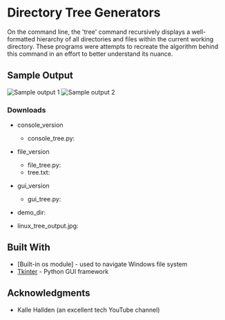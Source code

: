 # Directory Tree Generators

On the command line, the 'tree' command recursively displays a well-formatted hierarchy of all directories and files within the current working directory. These programs were attempts to recreate the algorithm behind this command in an effort to better understand its nuance.

## Sample Output

![Sample output 1](https://github.com/satvick16/directory-tree-generators/blob/master/linux_tree_output.jpg?raw=true)
![Sample output 2](https://github.com/satvick16/directory-tree-generators/blob/master/dirguisample.PNG?raw=true)

### Downloads

* console_version
    * console_tree.py:
* file_version
    * file_tree.py:
    * tree.txt: 
* gui_version
    * gui_tree.py: 

* demo_dir: 
* linux_tree_output.jpg: 

## Built With

  - [Built-in os module] - used to navigate Windows file system
  - [Tkinter]() - Python GUI framework

## Acknowledgments

  - Kalle Hallden (an excellent tech YouTube channel)
